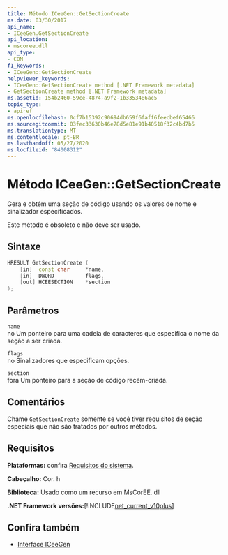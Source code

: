 ```yaml
---
title: Método ICeeGen::GetSectionCreate
ms.date: 03/30/2017
api_name:
- ICeeGen.GetSectionCreate
api_location:
- mscoree.dll
api_type:
- COM
f1_keywords:
- ICeeGen::GetSectionCreate
helpviewer_keywords:
- ICeeGen::GetSectionCreate method [.NET Framework metadata]
- GetSectionCreate method [.NET Framework metadata]
ms.assetid: 154b2460-59ce-4874-a9f2-1b3353486ac5
topic_type:
- apiref
ms.openlocfilehash: 0cf7b15392c90694db659f6faff6feecbef65466
ms.sourcegitcommit: 03fec33630b46e78d5e81e91b40518f32c4bd7b5
ms.translationtype: MT
ms.contentlocale: pt-BR
ms.lasthandoff: 05/27/2020
ms.locfileid: "84008312"
---
```

# <a name="iceegengetsectioncreate-method"></a>Método ICeeGen::GetSectionCreate
Gera e obtém uma seção de código usando os valores de nome e sinalizador especificados.  
  
 Este método é obsoleto e não deve ser usado.  
  
## <a name="syntax"></a>Sintaxe  
  
```cpp  
HRESULT GetSectionCreate (  
    [in]  const char     *name,  
    [in]  DWORD          flags,  
    [out] HCEESECTION    *section  
);  
```  
  
## <a name="parameters"></a>Parâmetros  
 `name`  
 no Um ponteiro para uma cadeia de caracteres que especifica o nome da seção a ser criada.  
  
 `flags`  
 no Sinalizadores que especificam opções.  
  
 `section`  
 fora Um ponteiro para a seção de código recém-criada.  
  
## <a name="remarks"></a>Comentários  
 Chame `GetSectionCreate` somente se você tiver requisitos de seção especiais que não são tratados por outros métodos.  
  
## <a name="requirements"></a>Requisitos  
 **Plataformas:** confira [Requisitos do sistema](../../get-started/system-requirements.md).  
  
 **Cabeçalho:** Cor. h  
  
 **Biblioteca:** Usado como um recurso em MsCorEE. dll  
  
 **.NET Framework versões:**[!INCLUDE[net_current_v10plus](../../../../includes/net-current-v10plus-md.md)]  
  
## <a name="see-also"></a>Confira também

- [Interface ICeeGen](iceegen-interface.md)
